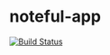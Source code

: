 # noteful-app

[![Build Status](https://travis-ci.org/thinkful-ei19/victoria-challenge1-noteful.svg?branch=master)](https://travis-ci.org/thinkful-ei19/victoria-challenge1-noteful)
